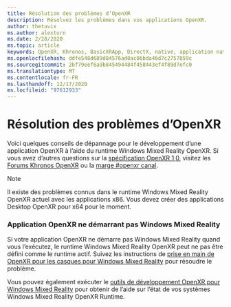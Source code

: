 ```yaml
---
title: Résolution des problèmes d’OpenXR
description: Résolvez les problèmes dans vos applications OpenXR.
author: thetuvix
ms.author: alexturn
ms.date: 2/28/2020
ms.topic: article
keywords: OpenXR, Khronos, BasicXRApp, DirectX, native, application native, moteur personnalisé, intergiciel, résolution des problèmes
ms.openlocfilehash: ddfe548d689d84576ad0ac06bda46d7c2757859c
ms.sourcegitcommit: 2bf79eef6a9b845494484f458443ef4f89d7efc0
ms.translationtype: MT
ms.contentlocale: fr-FR
ms.lasthandoff: 12/17/2020
ms.locfileid: "97612933"
---
```

# <a name="openxr-troubleshooting"></a>Résolution des problèmes d’OpenXR

Voici quelques conseils de dépannage pour le développement d’une application OpenXR à l’aide du runtime Windows Mixed Reality OpenXR.  Si vous avez d’autres questions sur la <a href="https://www.khronos.org/registry/OpenXR/specs/1.0/html/xrspec.html" target="_blank">spécification OpenXR 1,0</a>, visitez les <a href="https://community.khronos.org/c/openxr" target="_blank">Forums Khronos OpenXR</a> ou la <a href="https://khr.io/slack" target="_blank">marge #openxr canal</a>.

>[!NOTE]
>Il existe des problèmes connus dans le runtime Windows Mixed Reality OpenXR actuel avec les applications x86.  Vous devez créer des applications Desktop OpenXR pour x64 pour le moment.

### <a name="openxr-app-not-starting-windows-mixed-reality"></a>Application OpenXR ne démarrant pas Windows Mixed Reality

Si votre application OpenXR ne démarre pas Windows Mixed Reality quand vous l’exécutez, le runtime Windows Mixed Reality OpenXR peut ne pas être défini comme le runtime actif. Suivez les instructions de [prise en main de OpenXR pour les casques pour Windows Mixed Reality](openxr-getting-started.md#getting-started-with-openxr-for-windows-mixed-reality-headsets) pour résoudre le problème.

Vous pouvez également exécuter le [outils de développement OpenXR pour Windows Mixed Reality](openxr-getting-started.md#getting-the-openxr-developer-tools-for-windows-mixed-reality) pour obtenir de l’aide sur l’état de vos systèmes Windows Mixed Reality OpenXR Runtime.